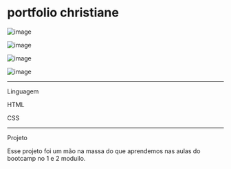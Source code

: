 # portfolio christiane


![image](https://user-images.githubusercontent.com/72118415/173982488-13d0aed6-2537-4d80-ac7e-2792801b496a.png)


![image](https://user-images.githubusercontent.com/72118415/173982516-7ab4270d-c27a-48e0-b174-ece8e0b94daf.png)


![image](https://user-images.githubusercontent.com/72118415/173982536-e40f7cec-f81e-4caa-84bd-75abbae67ebe.png)

![image](https://user-images.githubusercontent.com/72118415/173982655-e469ad54-7e29-40cb-9aa9-5c7159ea5e03.png)

**********************************************************************************************************************
Linguagem


HTML

CSS 

**************************************************************************************************************************
Projeto


Esse projeto foi um mão na massa do que aprendemos nas aulas do bootcamp no 1 e 2 moduilo. 
